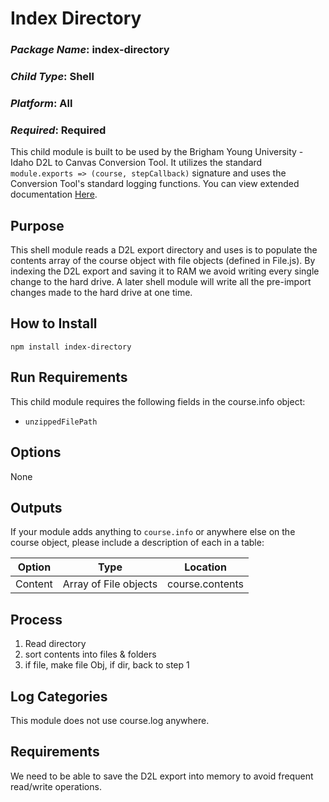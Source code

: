 # Index Directory
### *Package Name*: index-directory
### *Child Type*: Shell
### *Platform*: All
### *Required*: Required

This child module is built to be used by the Brigham Young University - Idaho D2L to Canvas Conversion Tool. It utilizes the standard `module.exports => (course, stepCallback)` signature and uses the Conversion Tool's standard logging functions. You can view extended documentation [Here](https://github.com/byuitechops/d2l-to-canvas-conversion-tool/tree/master/documentation).

## Purpose
This shell module reads a D2L export directory and uses is to populate the contents array of the course object with file objects (defined in File.js). By indexing the D2L export and saving it to RAM we avoid writing every single change to the hard drive. A later shell module will write all the pre-import changes made to the hard drive at one time.

## How to Install

```
npm install index-directory
```

## Run Requirements
This child module requires the following fields in the course.info object:
* `unzippedFilePath`

## Options
None

## Outputs

If your module adds anything to `course.info` or anywhere else on the course object, please include a description of each in a table:

| Option | Type | Location |
|--------|--------|-------------|
| Content | Array of File objects | course.contents |

## Process
1. Read directory
2. sort contents into files & folders
3. if file, make file Obj, if dir, back to step 1

## Log Categories
This module does not use course.log anywhere.


## Requirements
We need to be able to save the D2L export into memory to avoid frequent read/write operations. 